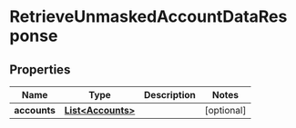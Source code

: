 # RetrieveUnmaskedAccountDataResponse

## Properties
Name | Type | Description | Notes
------------ | ------------- | ------------- | -------------
**accounts** | [**List&lt;Accounts&gt;**](Accounts.md) |  |  [optional]
